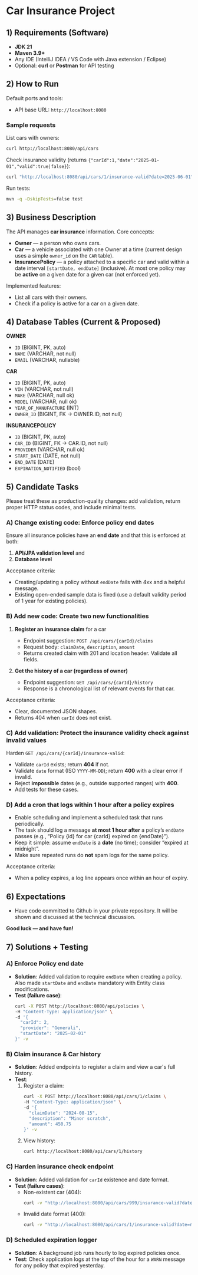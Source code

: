 # Car Insurance Project

## 1) Requirements (Software)

- **JDK 21**
- **Maven 3.9+**
- Any IDE (IntelliJ IDEA / VS Code with Java extension / Eclipse)
- Optional: **curl** or **Postman** for API testing

## 2) How to Run

Default ports and tools:
- API base URL: `http://localhost:8080`

### Sample requests

List cars with owners:
```bash
curl http://localhost:8080/api/cars
```

Check insurance validity (returns `{"carId":1,"date":"2025-01-01","valid":true|false}`):
```bash
curl "http://localhost:8080/api/cars/1/insurance-valid?date=2025-06-01"
```

Run tests:
```bash
mvn -q -DskipTests=false test
```

## 3) Business Description

The API manages **car insurance** information. Core concepts:

- **Owner** — a person who owns cars.
- **Car** — a vehicle associated with one Owner at a time (current design uses a simple `owner_id` on the `CAR` table).
- **InsurancePolicy** — a policy attached to a specific car and valid within a date interval `[startDate, endDate]` (inclusive). At most one policy may be **active** on a given date for a given car (not enforced yet).

Implemented features:
- List all cars with their owners.
- Check if a policy is active for a car on a given date.


## 4) Database Tables (Current & Proposed)

**OWNER**
- `ID` (BIGINT, PK, auto)
- `NAME` (VARCHAR, not null)
- `EMAIL` (VARCHAR, nullable)

**CAR**
- `ID` (BIGINT, PK, auto)
- `VIN` (VARCHAR, not null)
- `MAKE` (VARCHAR, null ok)
- `MODEL` (VARCHAR, null ok)
- `YEAR_OF_MANUFACTURE` (INT)
- `OWNER_ID` (BIGINT, FK → OWNER.ID, not null)

**INSURANCEPOLICY**
- `ID` (BIGINT, PK, auto)
- `CAR_ID` (BIGINT, FK → CAR.ID, not null)
- `PROVIDER` (VARCHAR, null ok)
- `START_DATE` (DATE, not null)
- `END_DATE` (DATE)
- `EXPIRATION_NOTIFIED` (bool)

## 5) Candidate Tasks

Please treat these as production-quality changes: add validation, return proper HTTP status codes, and include minimal tests.

### A) Change existing code: Enforce policy end dates

Ensure all insurance policies have an **end date** and that this is enforced at both:
1. **API/JPA validation level** and
2. **Database level**

Acceptance criteria:
- Creating/updating a policy without `endDate` fails with 4xx and a helpful message.
- Existing open-ended sample data is fixed (use a default validity period of 1 year for existing policies).

### B) Add new code: Create two new functionalities

1. **Register an insurance claim** for a car
    - Endpoint suggestion: `POST /api/cars/{carId}/claims`
    - Request body: `claimDate`, `description`, `amount`
    - Returns created claim with 201 and location header. Validate all fields.

2. **Get the history of a car (regardless of owner)**
    - Endpoint suggestion: `GET /api/cars/{carId}/history`
    - Response is a chronological list of relevant events for that car.

Acceptance criteria:
- Clear, documented JSON shapes.
- Returns 404 when `carId` does not exist.

### C) Add validation: Protect the insurance validity check against invalid values

Harden `GET /api/cars/{carId}/insurance-valid`:

- Validate `carId` exists; return **404** if not.
- Validate `date` format (ISO `YYYY-MM-DD`); return **400** with a clear error if invalid.
- Reject **impossible** dates (e.g., outside supported ranges) with **400**.
- Add tests for these cases.

### D) Add a cron that logs within 1 hour after a policy expires

- Enable scheduling and implement a scheduled task that runs periodically.
- The task should log a message **at most 1 hour after** a policy’s `endDate` passes (e.g., “Policy {id} for car {carId} expired on {endDate}”).
- Keep it simple: assume `endDate` is a **date** (no time); consider “expired at midnight”.
- Make sure repeated runs do **not** spam logs for the same policy.

Acceptance criteria:
- When a policy expires, a log line appears once within an hour of expiry.

## 6) Expectations

- Have code committed to Github in your private repository. It will be shown and discussed at the technical discussion.

**Good luck — and have fun!**

## 7) Solutions + Testing

### A) Enforce Policy end date
*   **Solution**: Added validation to require `endDate` when creating a policy. Also made `startDate` and `endDate` mandatory with Entity class modifications.
*   **Test (failure case)**:
    ```bash
    curl -X POST http://localhost:8080/api/policies \
    -H "Content-Type: application/json" \
    -d '{
      "carId": 2,
      "provider": "Generali",
      "startDate": "2025-02-01"
    }' -v
    ```

### B) Claim insurance & Car history
*   **Solution**: Added endpoints to register a claim and view a car's full history.
*   **Test**:
    1.  Register a claim:
        ```bash
        curl -X POST http://localhost:8080/api/cars/1/claims \
        -H "Content-Type: application/json" \
        -d '{
          "claimDate": "2024-08-15",
          "description": "Minor scratch",
          "amount": 450.75
        }' -v
        ```
    2.  View history:
        ```bash
        curl http://localhost:8080/api/cars/1/history
        ```

### C) Harden insurance check endpoint
*   **Solution**: Added validation for `carId` existence and date format.
*   **Test (failure cases)**:
    *   Non-existent car (404):
        ```bash
        curl -v "http://localhost:8080/api/cars/999/insurance-valid?date=2024-06-01"
        ```
    *   Invalid date format (400):
        ```bash
        curl -v "http://localhost:8080/api/cars/1/insurance-valid?date=not-a-real-date"
        ```

### D) Scheduled expiration logger
*   **Solution**: A background job runs hourly to log expired policies once.
*   **Test**: Check application logs at the top of the hour for a `WARN` message for any policy that expired yesterday.
